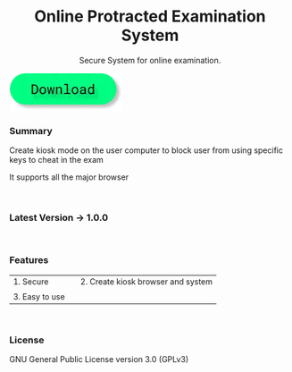 <h1 align = "center">Online Protracted Examination System</h1>
<p align = "center">Secure System for online examination.</p>

<a href="javascript:download('ope')"><img src="/public/images/btn.d.webp" alt=""></a>

### Summary
Create kiosk mode on the user computer to block user from using specific keys to cheat in the exam

It supports all the major browser

<br>

### Latest Version -> 1.0.0

<br>

### Features

|   |   |   |
|---|---|---|
| 1. Secure  |   | 2. Create kiosk browser and system  |
|   |   |   |   |   |
| 3. Easy to use  |

<br>

### License
GNU General Public License version 3.0 (GPLv3)